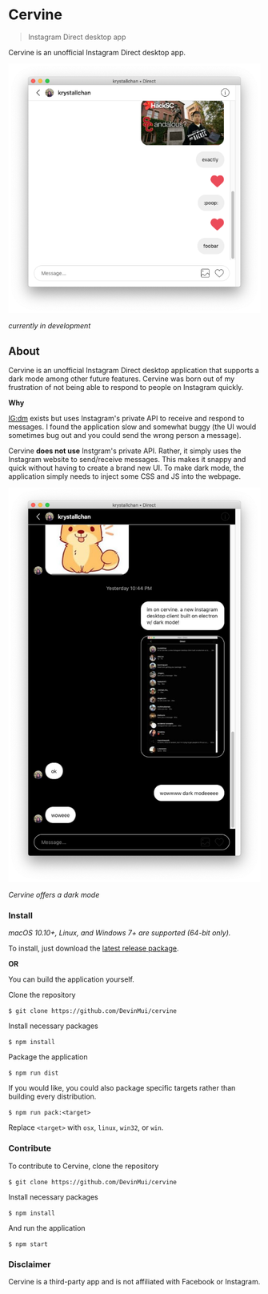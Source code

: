 # Cervine

> Instagram Direct desktop app

Cervine is an unofficial Instagram Direct desktop app.

![cervine screenshot](./media/screenshot.png)

_currently in development_

## About

Cervine is an unofficial Instagram Direct desktop application that supports a dark mode among other future features. Cervine was born out of my frustration of not being able to respond to people on Instagram quickly.

**Why**

[IG:dm](https://igdm.me/) exists but uses Instagram's private API to receive and respond to messages. I found the application slow and somewhat buggy (the UI would sometimes bug out and you could send the wrong person a message).

Cervine **does not use** Instgram's private API. Rather, it simply uses the Instagram website to send/receive messages. This makes it snappy and quick without having to create a brand new UI. To make dark mode, the application simply needs to inject some CSS and JS into the webpage.

![dark mode](./media/dark.png)

_Cervine offers a dark mode_

### Install

_macOS 10.10+, Linux, and Windows 7+ are supported (64-bit only)._

To install, just download the [latest release package](https://github.com/DevinMui/cervine/releases/tag/0.0.1).

**OR**

You can build the application yourself.

Clone the repository

`$ git clone https://github.com/DevinMui/cervine`

Install necessary packages

`$ npm install`

Package the application

`$ npm run dist`

If you would like, you could also package specific targets rather than building every distribution.

`$ npm run pack:<target>`

Replace `<target>` with `osx`, `linux`, `win32`, or `win`.

### Contribute

To contribute to Cervine, clone the repository

`$ git clone https://github.com/DevinMui/cervine`

Install necessary packages

`$ npm install`

And run the application

`$ npm start`

### Disclaimer

Cervine is a third-party app and is not affiliated with Facebook or Instagram.

